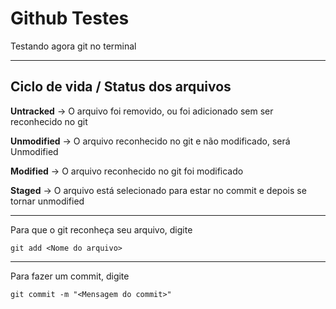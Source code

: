 # Github Testes

Testando agora git no terminal

---

## Ciclo de vida / Status dos arquivos

**Untracked** -> O arquivo foi removido, ou foi adicionado sem ser reconhecido no git

**Unmodified** -> O arquivo reconhecido no git e não modificado, será Unmodified

**Modified** -> O arquivo reconhecido no git foi modificado

**Staged** -> O arquivo está selecionado para estar no commit e depois se tornar unmodified

---

Para que o git reconheça seu arquivo, digite

`git add <Nome do arquivo>`

---

Para fazer um commit, digite

`git commit -m "<Mensagem do commit>"`
